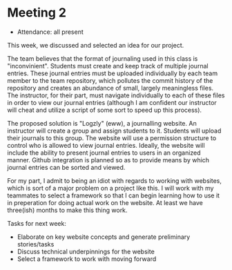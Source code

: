 # Meeting 2

- Attendance: all present

This week, we discussed and selected an idea for our project.

The team believes that the format of journaling used in this class is "inconvinient".  Students must create and keep track of multiple
journal entries.  These journal entries must be uploaded individually by each team member to the team repository, which pollutes the
commit history of the repository and creates an abundance of small, largely meaningless files.  The instructor, for their part, must
navigate individually to each of these files in order to view our journal entries (although I am confident our instructor will cheat
and utilize a script of some sort to speed up this process).  

The proposed solution is "Logzly" (eww), a journalling website.  An instructor will create a group and assign students to it.
Students will upload their journals to this group.  The website will use a permission structure to control who is allowed to view
journal entries.  Ideally, the website will include the ability to present journal entries to users in an organized manner.  Github
integration is planned so as to provide means by which journal entries can be sorted and viewed.

For my part, I admit to being an idiot with regards to working with websites, which is sort of a major problem on a project like this.
I will work with my teammates to select a framework so that I can begin learning how to use it in preperation for doing actual work on
the website.  At least we have three(ish) months to make this thing work.

Tasks for next week:
- Elaborate on key website concepts and generate preliminary stories/tasks
- Discuss technical underpinnings for the website
- Select a framework to work with moving forward

